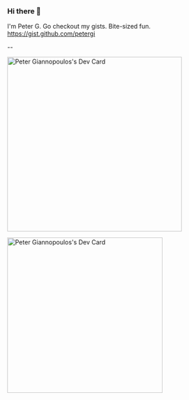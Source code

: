 ### Hi there 👋

I'm Peter G. Go checkout my gists. Bite-sized fun. https://gist.github.com/petergi

--
<!--
**petergi/petergi** is a ✨ _special_ ✨ repository because its `README.md` (this file) appears on your GitHub profile.

Here are some ideas to get you started:

- 🔭 I’m currently working on ...
- 🌱 I’m currently learning ...
- 👯 I’m looking to collaborate on ...
- 🤔 I’m looking for help with ...
- 💬 Ask me about ...
- 📫 How to reach me: ...
- 😄 Pronouns: ...
- ⚡ Fun fact: ...
-->
<a href="https://app.daily.dev/petergiannopoulos"><img src="https://api.daily.dev/devcards/852b58fec27a411884f19cbcdaba1b35.png?r=v74" width="400" alt="Peter Giannopoulos's Dev Card"/></a>


<a href="https://app.daily.dev/petergiannopoulos"><img src="https://api.daily.dev/devcards/v2/0V5DYbUynC9SntEn9x77d.png?type=default&r=44v" width="356" alt="Peter Giannopoulos's Dev Card"/></a>
